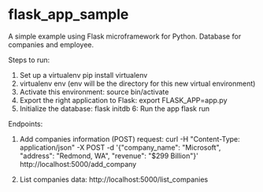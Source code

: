 # flask_app_sample
A simple example using Flask microframework for Python. Database for companies and employee.

Steps to run:
1. Set up a virtualenv pip install virtualenv
2. virtualenv env (env will be the directory for this new virtual environment)
3. Activate this environment: source bin/activate
4. Export the right application to Flask:
    export FLASK_APP=app.py
5. Initialize the database:
    flask initdb
6: Run the app
    flask run

Endpoints:
1. Add companies information (POST) request:
    curl -H "Content-Type: application/json" -X POST -d '{"company_name": "Microsoft", "address": "Redmond, WA", "revenue": "$299 Billion"}' http://localhost:5000/add_company

2. List companies data:
    http://localhost:5000/list_companies
